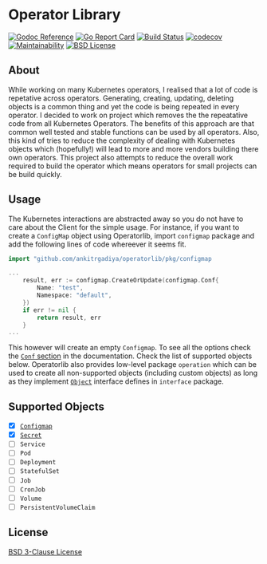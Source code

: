 # Operator Library

[![Godoc Reference](https://godoc.org/github.com/ankitrgadiya/operatorlib?status.svg)](https://godoc.org/github.com/ankitrgadiya/operatorlib)
[![Go Report Card](https://goreportcard.com/badge/github.com/ankitrgadiya/operatorlib)](https://goreportcard.com/report/github.com/ankitrgadiya/operatorlib)
[![Build Status](https://travis-ci.com/ankitrgadiya/operatorlib.svg?branch=master)](https://travis-ci.com/ankitrgadiya/operatorlib)
[![codecov](https://codecov.io/gh/ankitrgadiya/operatorlib/branch/master/graph/badge.svg)](https://codecov.io/gh/ankitrgadiya/operatorlib)
[![Maintainability](https://api.codeclimate.com/v1/badges/2c6f0689231cab164aad/maintainability)](https://codeclimate.com/github/ankitrgadiya/operatorlib/maintainability)
[![BSD License](https://img.shields.io/github/license/ankitrgadiya/operatorlib)](LICENSE)

## About

While working on many Kubernetes operators, I realised that a lot of
code is repetative across operators. Generating, creating, updating,
deleting objects is a common thing and yet the code is being repeated
in every operator. I decided to work on project which removes the the
repeatative code from all Kubernetes Operators. The benefits of this
approach are that common well tested and stable functions can be used
by all operators. Also, this kind of tries to reduce the complexity of
dealing with Kubernetes objects which (hopefully!) will lead to more
and more vendors building there own operators. This project also
attempts to reduce the overall work required to build the operator
which means operators for small projects can be build quickly.

## Usage

The Kubernetes interactions are abstracted away so you do not have to
care about the Client for the simple usage. For instance, if you want
to create a `ConfigMap` object using Operatorlib, import `configmap`
package and add the following lines of code whereever it seems fit.

```go
import "github.com/ankitrgadiya/operatorlib/pkg/configmap

...
	result, err := configmap.CreateOrUpdate(configmap.Conf{
		Name: "test",
		Namespace: "default",
	})
	if err != nil {
		return result, err
	}
...
```

This however will create an empty `Configmap`. To see all the options
check the [`Conf`
section](https://godoc.org/github.com/ankitrgadiya/operatorlib/pkg/configmap#Conf)
in the documentation. Check the list of supported objects
below. Operatorlib also provides low-level package `operation` which
can be used to create all non-supported objects (including custom
objects) as long as they implement
[`Object`](https://godoc.org/github.com/ankitrgadiya/operatorlib/pkg/interfaces#Object)
interface defines in `interface` package.

## Supported Objects

* [x] [`Configmap`](https://godoc.org/github.com/ankitrgadiya/operatorlib/pkg/configmap)
* [x] [`Secret`](https://godoc.org/github.com/ankitrgadiya/operatorlib/pkg/secret)
* [ ] `Service`
* [ ] `Pod`
* [ ] `Deployment`
* [ ] `StatefulSet`
* [ ] `Job`
* [ ] `CronJob`
* [ ] `Volume`
* [ ] `PersistentVolumeClaim`

## License

[BSD 3-Clause License](LICENSE)
